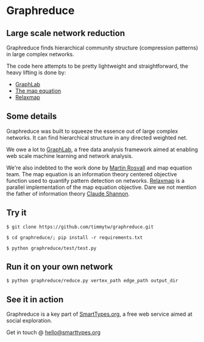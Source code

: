 Graphreduce
==============

## Large scale network reduction

Graphreduce finds hierarchical community structure (compression patterns) 
in large complex networks.

The code here attempts to be pretty lightweight and straightforward, the heavy 
lifting is done by:

 - [GraphLab](http://graphlab.com)
 - [The map equation](http://www.mapequation.org/code.html)
 - [Relaxmap](http://uwescience.github.io/RelaxMap/)

## Some details

Graphreduce was built to squeeze the essence out of large complex networks. 
It can find hierarchical structure in any directed weighted net.

We owe a lot to [GraphLab](http://graphlab.com/learn/), a free data analysis 
framework aimed at enabling web scale machine learning and network analysis.

We're also indebted to the work done by [Martin Rosvall](http://www.tp.umu.se/~rosvall/) 
and map equation team. The map equation is an information theory centered objective 
function used to quantify pattern detection on networks. [Relaxmap](http://uwescience.github.io/RelaxMap/) 
is a parallel implementation of the map equation objective. Dare we not mention the father 
of information theory [Claude Shannon](http://en.wikipedia.org/wiki/Claude_Shannon).

## Try it

```
$ git clone https://github.com/timmytw/graphreduce.git
```

```
$ cd graphreduce/; pip install -r requirements.txt
```

```
$ python graphreduce/test/test.py
```

## Run it on your own network

```
$ python graphreduce/reduce.py vertex_path edge_path output_dir
```

## See it in action

Graphreduce is a key part of [SmartTypes.org](http://www.smarttypes.org/), 
a free web service aimed at social exploration.

Get in touch @ hello@smarttypes.org
